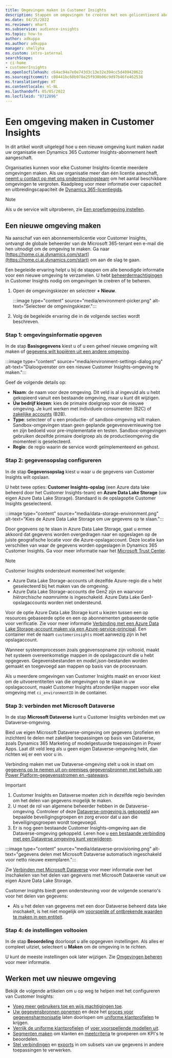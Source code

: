 ```yaml
---
title: Omgevingen maken in Customer Insights
description: Stappen om omgevingen te creëren met een gelicentieerd abonnement voor Dynamics 365 Customer Insights.
ms.date: 04/25/2022
ms.reviewer: mhart
ms.subservice: audience-insights
ms.topic: how-to
author: adkuppa
ms.author: adkuppa
manager: shellyha
ms.custom: intro-internal
searchScope:
- ci-home
- customerInsights
ms.openlocfilehash: c64ac94a7e0e743d3c13e32e394cc5d409420622
ms.sourcegitcommit: c00441bc60b978e25f930b06c9d97b46fe462538
ms.translationtype: HT
ms.contentlocale: nl-NL
ms.lasthandoff: 05/05/2022
ms.locfileid: "8712896"
---
```

# <a name="create-an-environment-in-customer-insights"></a>Een omgeving maken in Customer Insights

In dit artikel wordt uitgelegd hoe u een nieuwe omgeving kunt maken nadat uw organisatie een Dynamics 365 Customer Insights-abonnement heeft aangeschaft. 

Organisaties kunnen voor elke Customer Insights-licentie meerdere omgevingen maken. Als uw organisatie meer dan één licentie aanschaft, [neemt u contact op met ons ondersteuningsteam](https://go.microsoft.com/fwlink/?linkid=2079641) om het aantal beschikbare omgevingen te vergroten. Raadpleeg voor meer informatie over capaciteit en uitbreidingscapaciteit de [Dynamics 365-licentiegids](https://go.microsoft.com/fwlink/?LinkId=866544).

> [!NOTE]
> Als u de service wilt uitproberen, zie [Een proefomgeving instellen](trial-signup.md).

## <a name="create-a-new-environment"></a>Een nieuwe omgeving maken

Na aanschaf van een abonnementslicentie voor Customer Insights, ontvangt de globale beheerder van de Microsoft 365-tenant een e-mail die hen uitnodigt om de omgeving te maken. Ga naar [https://home.ci.ai.dynamics.com/start](https://home.ci.ai.dynamics.com/start) om aan de slag te gaan. 

Een begeleide ervaring helpt u bij de stappen om alle benodigde informatie voor een nieuwe omgeving te verzamelen. U hebt [beheerdermachtigingen](permissions.md) in Customer Insights nodig om omgevingen te creëren of te beheren.

1. Open de omgevingskiezer en selecteer **+ Nieuw**.
  
   :::image type="content" source="media/environment-picker.png" alt-text="Selecteer de omgevingskiezer.":::

1. Volg de begeleide ervaring die in de volgende secties wordt beschreven.

### <a name="step-1-provide-environment-information"></a>Stap 1: omgevingsinformatie opgeven

In de stap **Basisgegevens** kiest u of u een geheel nieuwe omgeving wilt maken of [gegevens wilt kopiëren uit een andere omgeving](manage-environments.md#copy-the-environment-configuration).

   :::image type="content" source="media/environment-settings-dialog.png" alt-text="Dialoogvenster om een nieuwe Customer Insights-omgeving te maken.":::

Geef de volgende details op:
   - **Naam**: de naam voor deze omgeving. Dit veld is al ingevuld als u hebt gekopieerd vanuit een bestaande omgeving, maar u kunt dit wijzigen.
   - **Uw bedrijf kiezen**: kies de primaire doelgroep voor de nieuwe omgeving. Je kunt werken met individuele consumenten (B2C) of [zakelijke accounts](work-with-business-accounts.md) (B2B).
   - **Type**: selecteer of u een productie- of sandbox-omgeving wilt maken. Sandbox-omgevingen staan geen geplande gegevensvernieuwing toe en zijn bedoeld voor pre-implementatie en testen. Sandbox-omgevingen gebruiken dezelfde primaire doelgroep als de productieomgeving die momenteel is geselecteerd.
   - **Regio**: de regio waarin de service wordt geïmplementeerd en gehost.

### <a name="step-2-configure-data-storage"></a>Stap 2: gegevensopslag configureren

In de stap **Gegevensopslag** kiest u waar u de gegevens van Customer Insights wilt opslaan.

U hebt twee opties: **Customer Insights-opslag** (een Azure data lake beheerd door het Customer Insights-team) en **Azure Data Lake Storage** (uw eigen Azure Data Lake Storage). Standaard is de opslagoptie Customer Insights geselecteerd.

:::image type="content" source="media/data-storage-environment.png" alt-text="Kies de Azure Data Lake Storage om uw gegevens op te slaan.":::

Door gegevens op te slaan in Azure Data Lake Storage, gaat u ermee akkoord dat gegevens worden overgedragen naar en opgeslagen op de juiste geografische locatie voor die Azure-opslagaccount. Deze locatie kan verschillen van waar de gegevens worden opgeslagen in Dynamics 365 Customer Insights. Ga voor meer informatie naar het [Microsoft Trust Center](https://www.microsoft.com/trust-center).

> [!NOTE]
> Customer Insights ondersteunt momenteel het volgende:  
> - Azure Data Lake Storage-accounts uit dezelfde Azure-regio die u hebt geselecteerd bij het maken van de omgeving.
> - Azure Data Lake Storage-accounts die Gen2 zijn en waarvoor *hiërarchische naamruimte* is ingeschakeld. Azure Data Lake Gen1-opslagaccounts worden niet ondersteund.

Voor de optie Azure Data Lake Storage kunt u kiezen tussen een op resources gebaseerde optie en een op abonnementen gebaseerde optie voor verificatie. Zie voor meer informatie [Verbinding met een Azure Data Lake Storage-account maken via een Azure-service-principal](connect-service-principal.md). Een container met de naam `customerinsights` moet aanwezig zijn in het opslagaccount.

Wanneer systeemprocessen zoals gegevensopname zijn voltooid, maakt het systeem overeenkomstige mappen in de opslagaccount die u hebt opgegeven. Gegevensbestanden en *model.json*-bestanden worden gemaakt en toegevoegd aan mappen op basis van de procesnaam.

Als u meerdere omgevingen van Customer Insights maakt en ervoor kiest om de uitvoerentiteiten van die omgevingen op te slaan in uw opslagaccount, maakt Customer Insights afzonderlijke mappen voor elke omgeving met `ci_environmentID` in de container.

### <a name="step-3-connect-to-microsoft-dataverse"></a>Stap 3: verbinden met Microsoft Dataverse
   
In de stap **Microsoft Dataverse** kunt u Customer Insights verbinden met uw Dataverse-omgeving.

Bied uw eigen Microsoft Dataverse-omgeving om gegevens (profielen en inzichten) te delen met zakelijke toepassingen op basis van Dataverse, zoals Dynamics 365 Marketing of modelgestuurde toepassingen in Power Apps. Laat dit veld leeg als u geen eigen Dataverse-omgeving hebt, dan richten wij er een voor u in.

Verbinding maken met uw Dataverse-omgeving stelt u ook in staat om [gegevens op te nemen uit on-premises gegevensbronnen met behulp van Power Platform-gegevensstromen en -gateways](data-sources.md#add-data-from-on-premises-data-sources).

> [!IMPORTANT]
> 1. Customer Insights en Dataverse moeten zich in dezelfde regio bevinden om het delen van gegevens mogelijk te maken.
> 1. U moet de rol van algemene beheerder hebben in de Dataverse-omgeving. Controleer of deze [Dataverse-omgeving is gekoppeld](/power-platform/admin/control-user-access#associate-a-security-group-with-a-dataverse-environment) aan bepaalde beveiligingsgroepen en zorg ervoor dat u aan die beveiligingsgroepen wordt toegevoegd.
> 1. Er is nog geen bestaande Customer Insights-omgeving aan die Dataverse-omgeving gekoppeld. Leren hoe u [een bestaande verbinding met een Dataverse omgeving kunt verwijderen](manage-environments.md#remove-an-existing-connection-to-a-dataverse-environment).

:::image type="content" source="media/dataverse-provisioning.png" alt-text="gegevens delen met Microsoft Dataverse automatisch ingeschakeld voor netto nieuwe exemplaren.":::

Zie [Verbinden met Microsoft Dataverse](manage-environments.md#connect-to-microsoft-dataverse) voor meer informatie over het inschakelen van het delen van gegevens met Microsoft Dataverse vanuit uw eigen Azure Data Lake Storage.

Customer Insights biedt geen ondersteuning voor de volgende scenario's voor het delen van gegevens:
- Als u het delen van gegevens met een door Dataverse beheerd data lake inschakelt, is het niet mogelijk om [voorspelde of ontbrekende waarden te maken in een entiteit](predictions.md).

### <a name="step-4-finalize-the-settings"></a>Stap 4: de instellingen voltooien

In de stap **Beoordeling** doorloopt u alle opgegeven instellingen. Als alles er compleet uitziet, selecteert u **Maken** om de omgeving in te richten. 

U kunt de meeste instellingen ook later wijzigen. Zie [Omgevingen beheren](manage-environments.md) voor meer informatie.

## <a name="work-with-your-new-environment"></a>Werken met uw nieuwe omgeving

Bekijk de volgende artikelen om u op weg te helpen met het configureren van Customer Insights: 

- [Voeg meer gebruikers toe en wijs machtigingen toe](permissions.md).
- [Uw gegevensbronnen opnemen](data-sources.md) en deze het [proces voor gegevensharmonisatie](data-unification.md) laten doorlopen om [uniforme klantprofielen](customer-profiles.md) te krijgen.
- [Verrijk de uniforme klantprofielen](enrichment-hub.md) of [voer voorspellende modellen uit](predictions-overview.md).
- [Segmenten maken](segments.md) om klanten en [meetcriteria](measures.md) te groeperen om KPI's te beoordelen.
- [Stel verbindingen](connections.md) en [exports](export-destinations.md) in om subsets van uw gegevens in andere toepassingen te verwerken.
